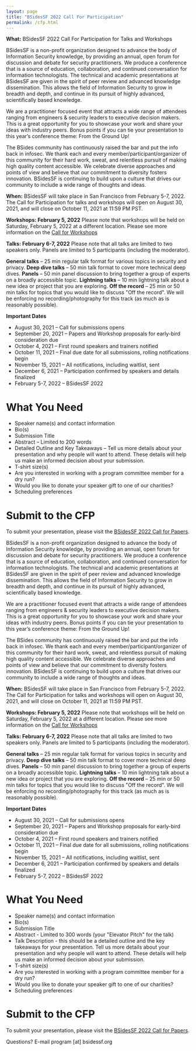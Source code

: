 ```yaml
---
layout: page
title: "BSidesSF 2022 Call For Participation"
permalink: /cfp.html
---
```


**What:** BSidesSF 2022 Call For Participation for Talks and Workshops

BSidesSF is a non-profit organization designed to advance the body of Information Security knowledge, by providing an annual, open forum for discussion and debate for security practitioners. We produce a conference that is a source of education, collaboration, and continued conversation for information technologists. The technical and academic presentations at BSidesSF are given in the spirit of peer review and advanced knowledge dissemination. This allows the field of Information Security to grow in breadth and depth, and continue in its pursuit of highly advanced, scientifically based knowledge.

We are a practitioner focused event that attracts a wide range of attendees ranging from engineers & security leaders to executive decision makers. This is a great opportunity for you to showcase your work and share your ideas with industry peers. Bonus points if you can tie your presentation to this year’s conference theme: From the Ground Up!

The BSides community has continuously raised the bar and put the info back in infosec. We thank each and every member/participant/organizer of this community for their hard work, sweat, and relentless pursuit of making high quality content accessible. We celebrate diverse approaches and points of view and believe that our commitment to diversity fosters innovation. BSidesSF is continuing to build upon a culture that drives our community to include a wide range of thoughts and ideas.

**When:** BSidesSF will take place in San Francisco from February 5-7, 2022. The Call for Participation for talks and workshops will open on August 30, 2021, and will close on October 11, 2021 at 11:59 PM PST.

**Workshops: February 5, 2022**
Please note that workshops will be held on Saturday, February 5, 2022 at a different location. Please see more information on the [Call for Workshops](/cfw.html)

**Talks: February 6-7, 2022**
Please note that all talks are limited to two speakers only. Panels are limited to 5 participants (including the moderator).

**General talks** – 25 min regular talk format for various topics in security and privacy.
**Deep dive talks** – 50 min talk format to cover more technical deep dives.
**Panels** – 50 min panel discussion to bring together a group of experts on a broadly accessible topic.
**Lightning talks** – 10 min lightning talk about a new idea or project that you are exploring.
**Off the record** – 25 min or 50 min talks for topics that you would like to discuss "Off the record". We will be enforcing no recording/photography for this track (as much as is reasonably possible).

**Important Dates**
- August 30, 2021 – Call for submissions opens
- September 20, 2021 – Papers and Workshop proposals for early-bird consideration due
- October 4, 2021 – First round speakers and trainers notified
- October 11, 2021 – Final due date for all submissions, rolling notifications begin
- November 15, 2021 – All notifications, including waitlist, sent
- December 6, 2021 – Participation confirmed by speakers and details finalized
- February 5-7, 2022 – BSidesSF 2022

# What You Need
- Speaker name(s) and contact information
- Bio(s)
- Submission Title
- Abstract – Limited to 200 words
- Detailed Outline and Key Takeaways – Tell us more details about your presentation and why people will want to attend. These details will help us make an informed decision about your submission.
- T-shirt size(s)
- Are you interested in working with a program committee member for a dry run?
- Would you like to donate your speaker gift to one of our charities?
- Scheduling preferences

# Submit to the CFP
To submit your presentation, please visit the [BSidesSF 2022 Call for Papers](https://www.papercall.io/bsidessf-2022).

BSidesSF is a non-profit organization designed to advance the body of Information Security knowledge, by providing an annual, open forum for discussion and debate for security practitioners. We produce a conference that is a source of education, collaboration, and continued conversation for information technologists. The technical and academic presentations at BSidesSF are given in the spirit of peer review and advanced knowledge dissemination. This allows the field of Information Security to grow in breadth and depth, and continue in its pursuit of highly advanced, scientifically based knowledge.

We are a practitioner focused event that attracts a wide range of attendees ranging from engineers & security leaders to executive decision makers. This is a great opportunity for you to showcase your work and share your ideas with industry peers. Bonus points if you can tie your presentation to this year’s conference theme: From the Ground Up!

The BSides community has continuously raised the bar and put the info back in infosec. We thank each and every member/participant/organizer of this community for their hard work, sweat, and relentless pursuit of making high quality content accessible. We celebrate diverse approaches and points of view and believe that our commitment to diversity fosters innovation. BSidesSF is continuing to build upon a culture that drives our community to include a wide range of thoughts and ideas.

**When:** BSidesSF will take place in San Francisco from February 5-7, 2022. The Call for Participation for talks and workshops will open on August 30, 2021, and will close on October 11, 2021 at 11:59 PM PST.

**Workshops: February 5, 2022**
Please note that workshops will be held on Saturday, February 5, 2022 at a different location. Please see more information on the [Call for Workshops](/cfw.html)

**Talks: February 6-7, 2022**
Please note that all talks are limited to two speakers only. Panels are limited to 5 participants (including the moderator).

**General talks** – 25 min regular talk format for various topics in security and privacy.
**Deep dive talks** – 50 min talk format to cover more technical deep dives.
**Panels** – 50 min panel discussion to bring together a group of experts on a broadly accessible topic.
**Lightning talks** – 10 min lightning talk about a new idea or project that you are exploring.
**Off the record** – 25 min or 50 min talks for topics that you would like to discuss "Off the record". We will be enforcing no recording/photography for this track (as much as is reasonably possible).

**Important Dates**
- August 30, 2021 – Call for submissions opens
- September 20, 2021 – Papers and Workshop proposals for early-bird consideration due
- October 4, 2021 – First round speakers and trainers notified
- October 11, 2021 – Final due date for all submissions, rolling notifications begin
- November 15, 2021 – All notifications, including waitlist, sent
- December 6, 2021 – Participation confirmed by speakers and details finalized
- February 5-7, 2022 – BSidesSF 2022

# What You Need
- Speaker name(s) and contact information
- Bio(s)
- Submission Title
- Abstract - Limited to 300 words (your "Elevator Pitch" for the talk)
- Talk Description - this should be a detailed outline and the key takeaways for your presentation. Tell us more details about your presentation and why people will want to attend. These details will help us make an informed decision about your submission.
- T-shirt size(s)
- Are you interested in working with a program committee member for a dry run?
- Would you like to donate your speaker gift to one of our charities?
- Scheduling preferences

# Submit to the CFP
To submit your presentation, please visit the [BSidesSF 2022 Call for Papers](https://www.papercall.io/bsidessf-2022).

Questions? E-mail program [at] bsidessf.org